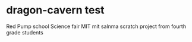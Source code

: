 # dragon-cavern test
Red Pump school  Science fair MIT mit salnma scratch project from fourth grade students
